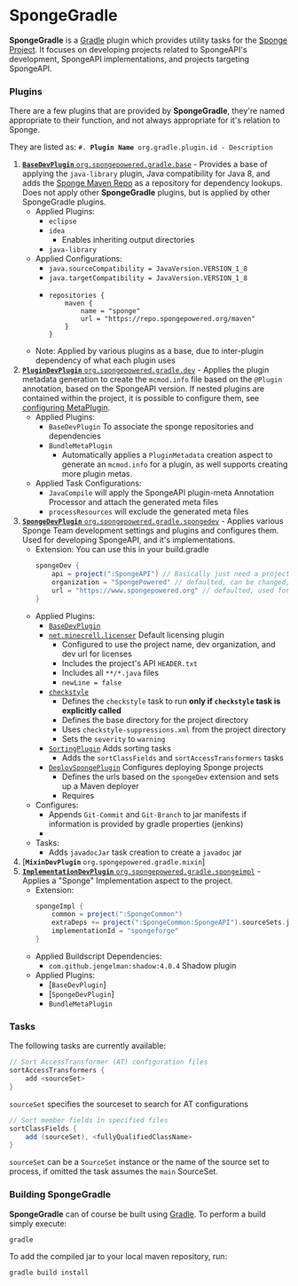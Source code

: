 # SpongeGradle

**SpongeGradle** is a [Gradle](http://gradle.org/) plugin which provides utility tasks for the [Sponge Project](/SpongePowered).
It focuses on developing projects related to SpongeAPI's development, SpongeAPI implementations, and projects targeting SpongeAPI.

### Plugins

There are a few plugins that are provided by **SpongeGradle**, they're named appropriate to their function, and not
always appropriate for it's relation to Sponge.

They are listed as: `#. `**`Plugin Name`**` org.gradle.plugin.id - Description`

1. [**`BaseDevPlugin`** `org.spongepowered.gradle.base`](src/main/kotlin/org/spongepowered/gradle/plugindev/BaseDevPlugin.kt) -
Provides a base of applying the `java-library` plugin, Java compatibility for Java 8, and adds the 
[Sponge Maven Repo](https://repo.spongepowered.org/maven) as a repository for dependency lookups. Does not apply other **SpongeGradle** plugins,
 but is applied by other SpongeGradle plugins.
    - Applied Plugins:
        - `eclipse`
        - `idea`
            - Enables inheriting output directories
        - `java-library`
    - Applied Configurations:
        - `java.sourceCompatibility = JavaVersion.VERSION_1_8`
        - `java.targetCompatibility = JavaVersion.VERSION_1_8`
        - ```
          repositories {
              maven {
                  name = "sponge"
                  url = "https://repo.spongepowered.org/maven"                
              }
          }
          ```
    - Note: Applied by various plugins as a base, due to inter-plugin dependency of what each plugin uses
1. [**`PluginDevPlugin`** `org.spongepowered.gradle.dev`](src/main/kotlin/org/spongepowered/gradle/plugindev/PluginDevPlugin.kt) -
Applies the plugin metadata generation to create the `mcmod.info` file based on the `@Plugin` annotation, based on the SpongeAPI version.
If nested plugins are contained within the project, it is possible to configure them, see [configuring MetaPlugin](#configuringMetaPlugins).
    - Applied Plugins:
        - `BaseDevPlugin` To associate the sponge repositories and dependencies
        - `BundleMetaPlugin`
            - Automatically applies a `PluginMetadata` creation aspect to generate an `mcmod.info` for a plugin, as well supports creating more
             plugin metas. 
    - Applied Task Configurations:
        - `JavaCompile` will apply the SpongeAPI plugin-meta Annotation Processor and attach the generated meta files
        - `processResources` will exclude the generated meta files
1. [**`SpongeDevPlugin`** `org.spongepowered.gradle.spongedev`](src/main/kotlin/org/spongepowered/gradle/plugindev/SpongeDevPlugin.kt) - 
Applies various Sponge Team development settings and plugins and configures them. Used for developing SpongeAPI, and it's implementations.
    - Extension: You can use this in your build.gradle
        ```groovy
        spongeDev {
            api = project(":SpongeAPI") // Basically just need a project reference to the API
            organization = "SpongePowered" // defaulted, can be changed, used for license headers
            url = "https://www.spongepowered.org" // defaulted, used for license headers
        }   
        ```
    - Applied Plugins:
        - [`BaseDevPlugin`](src/main/kotlin/org/spongepowered/gradle/plugindev/BaseDevPlugin.kt)
        - [`net.minecrell.licenser`](https://github.com/minecrell/Licenser/) Default licensing plugin
            - Configured to use the project  name, dev organization, and dev url for licenses
            - Includes the project's API `HEADER.txt`
            - Includes all `**/*.java` files
            - `newLine = false`
        - [`checkstyle`](https://docs.gradle.org/current/userguide/checkstyle_plugin.html)
            - Defines the `checkstyle` task to run **only if `checkstyle` task is explicitly called**
            - Defines the base directory for the project directory
            - Uses `checkstyle-suppressions.xml` from the project directory
            - Sets the `severity` to `warning`
        - [`SortingPlugin`](src/main/kotlin/org/spongepowered/gradle/sort/SpongeSortingPlugin.kt) Adds sorting tasks
            - Adds the `sortClassFields` and `sortAccessTransformers` tasks
        - [`DeploySpongePlugin`](src/main/kotlin/org/spongepowered/gradle/deploy/DeployImplementationPlugin.kt) Configures deploying Sponge projects
            - Defines the urls based on the `spongeDev` extension and sets up a Maven deployer
            - Requires 
    - Configures:
        - Appends `Git-Commit` and `Git-Branch` to jar manifests if information is provided by gradle properties (jenkins)
        - 
    - Tasks:
        - Adds `javadocJar` task creation to create a `javadoc` jar
1. [**`MixinDevPlugin`** `org.spongepowered.gradle.mixin`] 
1. [**`ImplementationDevPlugin`** `org.spongepowered.gradle.spongeimpl`](src/main/kotlin/) -
Applies a "Sponge" Implementation aspect to the project. 
    - Extension:
        ```groovy
        spongeImpl {
            common = project(":SpongeCommon")
            extraDeps += project(":SpongeCommon:SpongeAPI").sourceSets.java6
            implementationId = "spongeforge"
        }
        ```
    - Applied Buildscript Dependencies:
        - `com.github.jengelman:shadow:4.0.4` Shadow plugin
    - Applied Plugins:
        - [`BaseDevPlugin`]
        - [`SpongeDevPlugin`]
        - `BundleMetaPlugin`
        



### Tasks

The following tasks are currently available:

```groovy
// Sort AccessTransformer (AT) configuration files
sortAccessTransformers {
    add <sourceSet>
}
```

`sourceSet` specifies the sourceset to search for AT configurations

```groovy
// Sort member fields in specified files
sortClassFields {
    add (sourceSet), <fullyQualifiedClassName>
}
```

`sourceSet` can be a `SourceSet` instance or the name of the source set to process, if omitted the task assumes the `main` SourceSet.

### Building SpongeGradle
**SpongeGradle** can of course be built using [Gradle](http://gradle.org/). To perform a build simply execute:

    gradle

To add the compiled jar to your local maven repository, run:

    gradle build install

